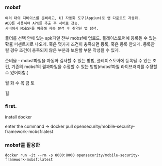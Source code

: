 


### mobsf


```
여러 대의 디바이스를 준비하고, UI 자동화 도구(Appium)로 앱 다운로드 자동화.
ADB를 사용하여 APK를 추출 후 서버로 전송.
서버에서 MobSF를 이용해 자동 분석 후 취약한 앱 탐색.
```



폴더를 선택
안에 있는 apk파일 전부 mobsf에 업로드.
플레이스토어에 등록될 수 있는 확률 퍼센트지로 나오게.
혹은 몇가지 조건이 충족되면 등록, 혹은 등록 안되게.
등록안될 경우 조건이 충족되지 않은 부분과 보완할 부분 작성될 수 있게.

준비물 - mobsf파일을 자동화 검사할 수 있는 방법, 플레이스토어에 등록될 수 있는 조건, 기존의 mobsf의 결과파일을 수정할 수 있는 방법(mobsf파일 라이브러리를 수정할 수 있어야함.)

월
화
수
목
금
토

월

### first.

install docker

enter the command -> docker pull opensecurity/mobile-security-framework-mobsf:latest

### mobsf를 활용한

```
docker run -it --rm -p 8000:8000 opensecurity/mobile-security-framework-mobsf:latest
```


